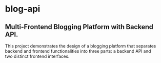# blog-api
## Multi-Frontend Blogging Platform with Backend API.
This project demonstrates the design of a blogging platform that separates backend and frontend functionalities into three parts: a backend API and two distinct frontend interfaces. 
